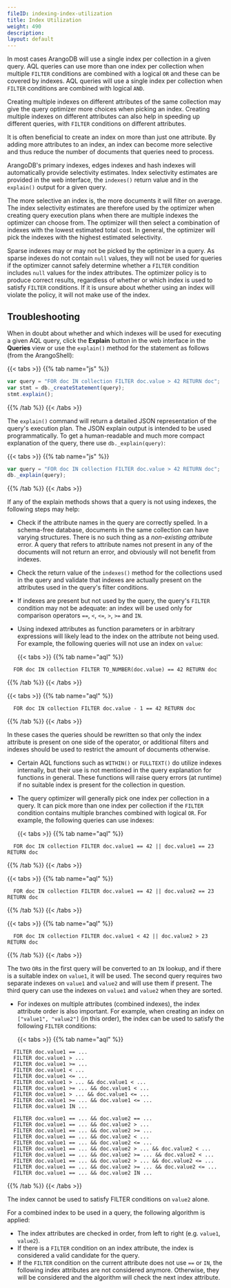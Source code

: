 ```yaml
---
fileID: indexing-index-utilization
title: Index Utilization
weight: 490
description: 
layout: default
---
```

In most cases ArangoDB will use a single index per collection in a given query. AQL queries can
use more than one index per collection when multiple `FILTER` conditions are combined with a 
logical `OR` and these can be covered by indexes. AQL queries will use a single index per
collection when `FILTER` conditions are combined with logical `AND`.

Creating multiple indexes on different attributes of the same collection may give the query
optimizer more choices when picking an index. Creating multiple indexes on different attributes 
can also help in speeding up different queries, with `FILTER` conditions on different attributes.

It is often beneficial to create an index on more than just one attribute. By adding more attributes 
to an index, an index can become more selective and thus reduce the number of documents that 
queries need to process.

ArangoDB's primary indexes, edges indexes and hash indexes will automatically provide selectivity
estimates. Index selectivity estimates are provided in the web interface, the `indexes()` return 
value and in the `explain()` output for a given query. 

The more selective an index is, the more documents it will filter on average. The index selectivity 
estimates are therefore used by the optimizer when creating query execution plans when there are 
multiple indexes the optimizer can choose from. The optimizer will then select a combination of
indexes with the lowest estimated total cost. In general, the optimizer will pick the indexes with
the highest estimated selectivity.

Sparse indexes may or may not be picked by the optimizer in a query. As sparse indexes do not contain 
`null` values, they will not be used for queries if the optimizer cannot safely determine whether a
`FILTER` condition includes `null` values for the index attributes. The optimizer policy is to produce 
correct results, regardless of whether or which index is used to satisfy `FILTER` conditions. If it is 
unsure about whether using an index will violate the policy, it will not make use of the index.


## Troubleshooting

When in doubt about whether and which indexes will be used for executing a given AQL query,
click the **Explain** button in the web interface in the **Queries** view or use
the `explain()` method for the statement as follows (from the ArangoShell):

{{< tabs >}}
{{% tab name="js" %}}
```js
var query = "FOR doc IN collection FILTER doc.value > 42 RETURN doc";
var stmt = db._createStatement(query);
stmt.explain();
```
{{% /tab %}}
{{< /tabs >}}

The `explain()` command will return a detailed JSON representation of the query's execution plan.
The JSON explain output is intended to be used programmatically. To get a human-readable and much more
compact explanation of the query, there use `db._explain(query)`:

{{< tabs >}}
{{% tab name="js" %}}
```js
var query = "FOR doc IN collection FILTER doc.value > 42 RETURN doc";
db._explain(query);
```
{{% /tab %}}
{{< /tabs >}}

If any of the explain methods shows that a query is not using indexes, the following steps may help:

- Check if the attribute names in the query are correctly spelled. In a schema-free database, documents
  in the same collection can have varying structures. There is no such thing as a *non-existing attribute*
  error. A query that refers to attribute names not present in any of the documents will not return an
  error, and obviously will not benefit from indexes.

- Check the return value of the `indexes()` method for the collections used in the query and validate
  that indexes are actually present on the attributes used in the query's filter conditions. 

- If indexes are present but not used by the query, the query's `FILTER` condition may not be adequate:
  an index will be used only for comparison operators `==`, `<`, `<=`, `>`, `>=` and `IN`.

- Using indexed attributes as function parameters or in arbitrary expressions will likely lead to the index
  on the attribute not being used. For example, the following queries will not use an index on `value`:
  
  {{< tabs >}}
{{% tab name="aql" %}}
```aql
  FOR doc IN collection FILTER TO_NUMBER(doc.value) == 42 RETURN doc
  ```
{{% /tab %}}
{{< /tabs >}}

  {{< tabs >}}
{{% tab name="aql" %}}
```aql
  FOR doc IN collection FILTER doc.value - 1 == 42 RETURN doc
  ```
{{% /tab %}}
{{< /tabs >}}

  In these cases the queries should be rewritten so that only the index attribute is present on one side of 
  the operator, or additional filters and indexes should be used to restrict the amount of documents otherwise.

- Certain AQL functions such as `WITHIN()` or `FULLTEXT()` do utilize indexes internally, but their use is
  not mentioned in the query explanation for functions in general. These functions will raise query errors
  (at runtime) if no suitable index is present for the collection in question.

- The query optimizer will generally pick one index per collection in a query. It can pick more than
  one index per collection if the `FILTER` condition contains multiple branches combined with logical `OR`.
  For example, the following queries can use indexes:

  {{< tabs >}}
{{% tab name="aql" %}}
```aql
  FOR doc IN collection FILTER doc.value1 == 42 || doc.value1 == 23 RETURN doc
  ```
{{% /tab %}}
{{< /tabs >}}

  {{< tabs >}}
{{% tab name="aql" %}}
```aql
  FOR doc IN collection FILTER doc.value1 == 42 || doc.value2 == 23 RETURN doc
  ```
{{% /tab %}}
{{< /tabs >}}

  {{< tabs >}}
{{% tab name="aql" %}}
```aql
  FOR doc IN collection FILTER doc.value1 < 42 || doc.value2 > 23 RETURN doc
  ```
{{% /tab %}}
{{< /tabs >}}

  The two `OR`s in the first query will be converted to an `IN` lookup, and if there is a suitable index on
  `value1`, it will be used. The second query requires two separate indexes on `value1` and `value2` and
  will use them if present. The third query can use the indexes on `value1` and `value2` when they are
  sorted.

- For indexes on multiple attributes (combined indexes), the index attribute order is also important.
  For example, when creating an index on `["value1", "value2"]` (in this order), the index can be
  used to satisfy the following `FILTER` conditions:

  {{< tabs >}}
{{% tab name="aql" %}}
```aql
  FILTER doc.value1 == ...
  FILTER doc.value1 > ...
  FILTER doc.value1 >= ...
  FILTER doc.value1 < ...
  FILTER doc.value1 <= ...
  FILTER doc.value1 > ... && doc.value1 < ...
  FILTER doc.value1 >= ... && doc.value1 < ...
  FILTER doc.value1 > ... && doc.value1 <= ...
  FILTER doc.value1 >= ... && doc.value1 <= ...
  FILTER doc.value1 IN ...

  FILTER doc.value1 == ... && doc.value2 == ...
  FILTER doc.value1 == ... && doc.value2 > ...
  FILTER doc.value1 == ... && doc.value2 >= ...
  FILTER doc.value1 == ... && doc.value2 < ...
  FILTER doc.value1 == ... && doc.value2 <= ...
  FILTER doc.value1 == ... && doc.value2 > ... && doc.value2 < ...
  FILTER doc.value1 == ... && doc.value2 >= ... && doc.value2 < ...
  FILTER doc.value1 == ... && doc.value2 > ... && doc.value2 <= ...
  FILTER doc.value1 == ... && doc.value2 >= ... && doc.value2 <= ...
  FILTER doc.value1 == ... && doc.value2 IN ...
  ```
{{% /tab %}}
{{< /tabs >}}

  The index cannot be used to satisfy FILTER conditions on `value2` alone.

  For a combined index to be used in a query, the following algorithm is applied:

  - The index attributes are checked in order, from left to right (e.g. `value1`, `value2`).
  - If there is a `FILTER` condition on an index attribute, the index is considered a valid candidate
    for the query.
  - If the `FILTER` condition on the current attribute does not use `==` or `IN`, the following index
    attributes are not considered anymore. Otherwise, they will be considered and the algorithm will
    check the next index attribute.
